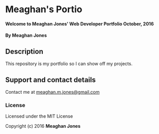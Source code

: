 # Meaghan's Portio

#### Welcome to Meaghan Jones' Web Developer Portfolio  October, 2016

#### By Meaghan Jones

## Description

This repository is my portfolio so I can show off my projects.


## Support and contact details

Contact me at meaghan.m.jones@gmail.com


### License

Licensed under the MIT License

Copyright (c) 2016 **Meaghan Jones**
